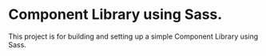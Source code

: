 # Component Library using Sass.
This project is for building and setting up a simple Component Library using Sass.
